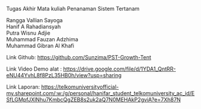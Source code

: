 Tugas Akhir Mata kuliah Penanaman Sistem Tertanam

Rangga Vallian Sayoga\
Hanif A Rahadiansyah\
Putra Wisnu Adjie\
Muhammad Fauzan Adzhima\
Muhammad Gibran Al Khafi

Link Github: https://github.com/Sunzima/PST-Growth-Tent

Link Video Demo alat : https://drive.google.com/file/d/1YDA1_QntRR-eNU44YvhL8f8PzL35HB0h/view?usp=sharing

Link Laporan: https://telkomuniversityofficial-my.sharepoint.com/:w:/g/personal/hanifar_student_telkomuniversity_ac_id/ESfLGMpfJXlNhu7KmbcQgZEB8s2uk2aQ7N0MEHAkP2gviA?e=7Xh87N
